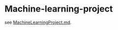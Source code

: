 # Machine-learning-project
see [MachineLearningProject.md](https://github.com/JorisVdBos/Machine-learning-project/blob/master/MachineLearningProject.md).
